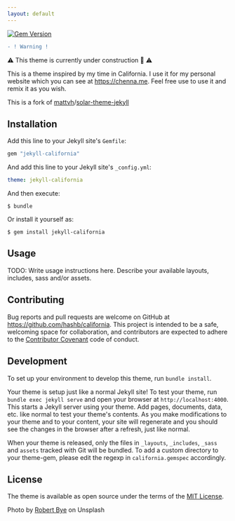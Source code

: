 ```yaml
---
layout: default
---
```

[![Gem Version](https://badge.fury.io/rb/jekyll-california.svg)](https://badge.fury.io/rb/jekyll-california)

```diff
- ! Warning !
```
:warning: This theme is currently under construction :construction: :warning:

This is a theme inspired by my time in California. I use it for my personal
website which you can see at https://chenna.me. Feel free use to use it and
remix it as you wish.

This is a fork of [mattvh](https://github.com/mattvh)/[solar-theme-jekyll](https://github.com/mattvh/solar-theme-jekyll)

## Installation

Add this line to your Jekyll site's `Gemfile`:

```ruby
gem "jekyll-california"
```

And add this line to your Jekyll site's `_config.yml`:

```yaml
theme: jekyll-california
```

And then execute:

    $ bundle

Or install it yourself as:

    $ gem install jekyll-california

## Usage

TODO: Write usage instructions here. Describe your available layouts, includes, sass and/or assets.

## Contributing

Bug reports and pull requests are welcome on GitHub at https://github.com/hashb/california. This project is intended to be a safe, welcoming space for collaboration, and contributors are expected to adhere to the [Contributor Covenant](http://contributor-covenant.org) code of conduct.

## Development

To set up your environment to develop this theme, run `bundle install`.

Your theme is setup just like a normal Jekyll site! To test your theme, run `bundle exec jekyll serve` and open your browser at `http://localhost:4000`. This starts a Jekyll server using your theme. Add pages, documents, data, etc. like normal to test your theme's contents. As you make modifications to your theme and to your content, your site will regenerate and you should see the changes in the browser after a refresh, just like normal.

When your theme is released, only the files in `_layouts`, `_includes`, `_sass` and `assets` tracked with Git will be bundled.
To add a custom directory to your theme-gem, please edit the regexp in `california.gemspec` accordingly.

## License

The theme is available as open source under the terms of the [MIT License](https://opensource.org/licenses/MIT).

Photo by [Robert Bye](https://unsplash.com/@robertbye) on Unsplash
